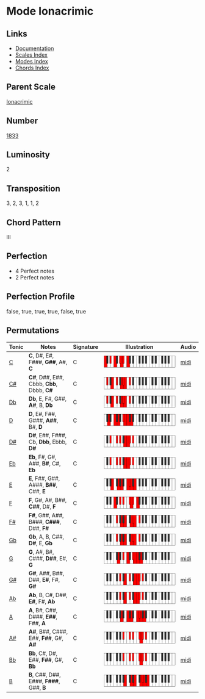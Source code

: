 # Mode Ionacrimic

## Links

- [Documentation](README.md)
- [Scales Index](Scales.md)
- [Modes Index](Modes.md)
- [Chords Index](Chords.md)

## Parent Scale

[Ionacrimic](ScaleIonacrimic.md)

## Number

[1833](https://ianring.com/musictheory/scales/1833)

## Luminosity

2

## Transposition

3, 2, 3, 1, 1, 2

## Chord Pattern

III

## Perfection

- 4 Perfect notes
- 2 Perfect notes

## Perfection Profile

false, true, true, true, false, true

## Permutations

| Tonic | Notes | Signature | Illustration | Audio |
|-------|-------|-----------|--------------|-------|
| [C](ModeCNaturalIonacrimic.md) | **C**, D#, E#, F###, **G##**, A#, **C** | C | ![CNaturalIonacrimic](ModeCNaturalIonacrimic.png) | [midi](https://github.com/edipermadi/music/blob/main/docs/ModeCNaturalIonacrimic.mid?raw=true) |
| [C#](ModeCSharpIonacrimic.md) | **C#**, D##, E##, Cbbb, **Cbb**, Dbbb, **C#** | C | ![CSharpIonacrimic](ModeCSharpIonacrimic.png) | [midi](https://github.com/edipermadi/music/blob/main/docs/ModeCSharpIonacrimic.mid?raw=true) |
| [Db](ModeDFlatIonacrimic.md) | **Db**, E, F#, G##, **A#**, B, **Db** | C | ![DFlatIonacrimic](ModeDFlatIonacrimic.png) | [midi](https://github.com/edipermadi/music/blob/main/docs/ModeDFlatIonacrimic.mid?raw=true) |
| [D](ModeDNaturalIonacrimic.md) | **D**, E#, F##, G###, **A##**, B#, **D** | C | ![DNaturalIonacrimic](ModeDNaturalIonacrimic.png) | [midi](https://github.com/edipermadi/music/blob/main/docs/ModeDNaturalIonacrimic.mid?raw=true) |
| [D#](ModeDSharpIonacrimic.md) | **D#**, E##, F###, Cb, **Dbb**, Ebbb, **D#** | C | ![DSharpIonacrimic](ModeDSharpIonacrimic.png) | [midi](https://github.com/edipermadi/music/blob/main/docs/ModeDSharpIonacrimic.mid?raw=true) |
| [Eb](ModeEFlatIonacrimic.md) | **Eb**, F#, G#, A##, **B#**, C#, **Eb** | C | ![EFlatIonacrimic](ModeEFlatIonacrimic.png) | [midi](https://github.com/edipermadi/music/blob/main/docs/ModeEFlatIonacrimic.mid?raw=true) |
| [E](ModeENaturalIonacrimic.md) | **E**, F##, G##, A###, **B##**, C##, **E** | C | ![ENaturalIonacrimic](ModeENaturalIonacrimic.png) | [midi](https://github.com/edipermadi/music/blob/main/docs/ModeENaturalIonacrimic.mid?raw=true) |
| [F](ModeFNaturalIonacrimic.md) | **F**, G#, A#, B##, **C##**, D#, **F** | C | ![FNaturalIonacrimic](ModeFNaturalIonacrimic.png) | [midi](https://github.com/edipermadi/music/blob/main/docs/ModeFNaturalIonacrimic.mid?raw=true) |
| [F#](ModeFSharpIonacrimic.md) | **F#**, G##, A##, B###, **C###**, D##, **F#** | C | ![FSharpIonacrimic](ModeFSharpIonacrimic.png) | [midi](https://github.com/edipermadi/music/blob/main/docs/ModeFSharpIonacrimic.mid?raw=true) |
| [Gb](ModeGFlatIonacrimic.md) | **Gb**, A, B, C##, **D#**, E, **Gb** | C | ![GFlatIonacrimic](ModeGFlatIonacrimic.png) | [midi](https://github.com/edipermadi/music/blob/main/docs/ModeGFlatIonacrimic.mid?raw=true) |
| [G](ModeGNaturalIonacrimic.md) | **G**, A#, B#, C###, **D##**, E#, **G** | C | ![GNaturalIonacrimic](ModeGNaturalIonacrimic.png) | [midi](https://github.com/edipermadi/music/blob/main/docs/ModeGNaturalIonacrimic.mid?raw=true) |
| [G#](ModeGSharpIonacrimic.md) | **G#**, A##, B##, D##, **E#**, F#, **G#** | C | ![GSharpIonacrimic](ModeGSharpIonacrimic.png) | [midi](https://github.com/edipermadi/music/blob/main/docs/ModeGSharpIonacrimic.mid?raw=true) |
| [Ab](ModeAFlatIonacrimic.md) | **Ab**, B, C#, D##, **E#**, F#, **Ab** | C | ![AFlatIonacrimic](ModeAFlatIonacrimic.png) | [midi](https://github.com/edipermadi/music/blob/main/docs/ModeAFlatIonacrimic.mid?raw=true) |
| [A](ModeANaturalIonacrimic.md) | **A**, B#, C##, D###, **E##**, F##, **A** | C | ![ANaturalIonacrimic](ModeANaturalIonacrimic.png) | [midi](https://github.com/edipermadi/music/blob/main/docs/ModeANaturalIonacrimic.mid?raw=true) |
| [A#](ModeASharpIonacrimic.md) | **A#**, B##, C###, E##, **F##**, G#, **A#** | C | ![ASharpIonacrimic](ModeASharpIonacrimic.png) | [midi](https://github.com/edipermadi/music/blob/main/docs/ModeASharpIonacrimic.mid?raw=true) |
| [Bb](ModeBFlatIonacrimic.md) | **Bb**, C#, D#, E##, **F##**, G#, **Bb** | C | ![BFlatIonacrimic](ModeBFlatIonacrimic.png) | [midi](https://github.com/edipermadi/music/blob/main/docs/ModeBFlatIonacrimic.mid?raw=true) |
| [B](ModeBNaturalIonacrimic.md) | **B**, C##, D##, E###, **F###**, G##, **B** | C | ![BNaturalIonacrimic](ModeBNaturalIonacrimic.png) | [midi](https://github.com/edipermadi/music/blob/main/docs/ModeBNaturalIonacrimic.mid?raw=true) |
